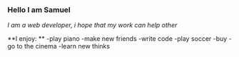 ### Hello I am Samuel

*I am a web developer, i hope that my work can help other*

**I enjoy: **
-play piano
-make new friends
-write code
-play soccer
-buy 
-go to the cinema
-learn new thinks 
<!--
**samuel2002Es/samuel2002Es** is a ✨ _special_ ✨ repository because its `README.md` (this file) appears on your GitHub profile.

Here are some ideas to get you started:

- 🔭 I’m currently working on ...
- 🌱 I’m currently learning ...
- 👯 I’m looking to collaborate on ...
- 🤔 I’m looking for help with ...
- 💬 Ask me about ...
- 📫 How to reach me: ...
- 😄 Pronouns: ...
- ⚡ Fun fact: ...
-->
